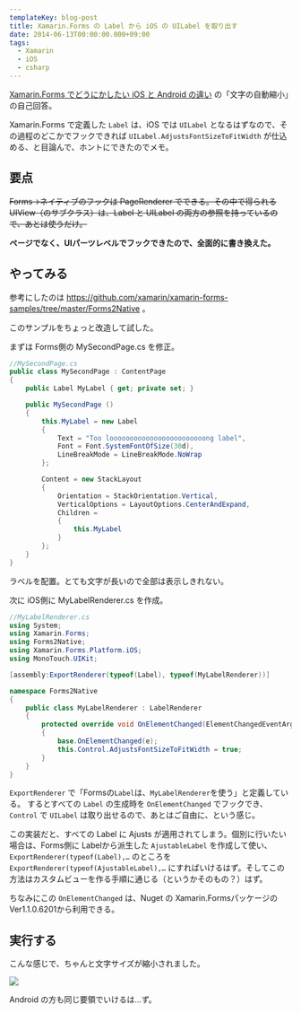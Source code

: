 ```yaml
---
templateKey: blog-post
title: Xamarin.Forms の Label から iOS の UILabel を取り出す
date: 2014-06-13T00:00:00.000+09:00
tags:
  - Xamarin
  - iOS
  - csharp
---
```

[Xamarin.Forms でどうにかしたい iOS と Android の違い]( http://qiita.com/amay077/items/12979585ac3e2dcacacb) の「文字の自動縮小」の自己回答。
<!--more-->

Xamarin.Forms で定義した ``Label`` は、iOS では ``UILabel`` となるはずなので、その過程のどこかでフックできれば ``UILabel.AdjustsFontSizeToFitWidth`` が仕込める、と目論んで、ホントにできたのでメモ。

## 要点

~~Forms→ネイティブのフックは PageRenderer でできる。その中で得られる UIView（のサブクラス）は、Label と UILabel の両方の参照を持っているので、あとは使うだけ。~~

**ページでなく、UIパーツレベルでフックできたので、全面的に書き換えた。**

## やってみる

参考にしたのは https://github.com/xamarin/xamarin-forms-samples/tree/master/Forms2Native 。

このサンプルをちょっと改造して試した。

まずは Forms側の MySecondPage.cs を修正。

```csharp
//MySecondPage.cs
public class MySecondPage : ContentPage
{
    public Label MyLabel { get; private set; }

	public MySecondPage ()
	{
        this.MyLabel = new Label
        {
            Text = "Too loooooooooooooooooooooooong label",
            Font = Font.SystemFontOfSize(30d),
            LineBreakMode = LineBreakMode.NoWrap
        };

        Content = new StackLayout
        {
            Orientation = StackOrientation.Vertical,
            VerticalOptions = LayoutOptions.CenterAndExpand,
            Children = 
            {
                this.MyLabel
            }
        };
	}
}
```

ラベルを配置。とても文字が長いので全部は表示しきれない。

次に iOS側に MyLabelRenderer.cs を作成。

```csharp
//MyLabelRenderer.cs
using System;
using Xamarin.Forms;
using Forms2Native;
using Xamarin.Forms.Platform.iOS;
using MonoTouch.UIKit;

[assembly:ExportRenderer(typeof(Label), typeof(MyLabelRenderer))]

namespace Forms2Native
{
    public class MyLabelRenderer : LabelRenderer
    {
        protected override void OnElementChanged(ElementChangedEventArgs<Label> e)
        {
            base.OnElementChanged(e);
            this.Control.AdjustsFontSizeToFitWidth = true;
        }
    }
}
```

``ExportRenderer`` で「Formsの``Label``は、``MyLabelRenderer``を使う」と定義している。
するとすべての ``Label`` の生成時を ``OnElementChanged`` でフックでき、``Control`` で ``UILabel`` は取り出せるので、あとはご自由に、という感じ。

この実装だと、すべての Label に Ajusts が適用されてしまう。個別に行いたい場合は、Forms側に Labelから派生した ``AjustableLabel`` を作成して使い、``ExportRenderer(typeof(Label),…`` のところを ``ExportRenderer(typeof(AjustableLabel),…`` にすればいけるはず。そしてこの方法はカスタムビューを作る手順に通じる（というかそのもの？）はず。

ちなみにこの ``OnElementChanged`` は、Nuget の Xamarin.Formsパッケージの Ver1.1.0.6201から利用できる。

## 実行する

こんな感じで、ちゃんと文字サイズが縮小されました。

![](/img/posts/getting_uilabel_from_xamarin_forms.png)

Android の方も同じ要領でいけるは…ず。
